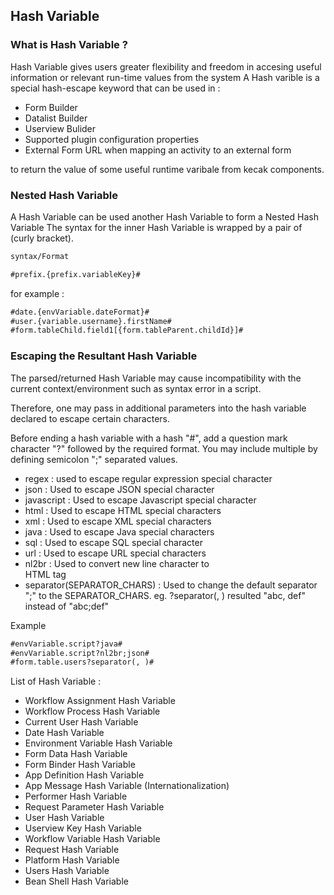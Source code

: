 ## Hash Variable
### What is Hash Variable ?
Hash Variable gives	users greater flexibility and freedom in accesing useful information or relevant run-time values from the system 
A Hash varible is a special hash-escape keyword that can be used in :
- Form Builder 
- Datalist Builder
- Userview Bulider
- Supported plugin configuration properties
- External Form URL when mapping an activity to an external form

to return the value of some useful runtime varibale from kecak components.

### Nested Hash Variable 
A Hash Variable can be used another Hash Variable to form a Nested Hash Variable
The syntax for the inner Hash Variable is wrapped by a pair of (curly bracket).

```html
syntax/Format

#prefix.{prefix.variableKey}#
```

for example : 
```html
#date.{envVariable.dateFormat}#
#user.{variable.username}.firstName#
#form.tableChild.field1[{form.tableParent.childId}]#
```
### Escaping the Resultant Hash Variable
The parsed/returned Hash Variable may cause incompatibility with the current context/environment such as syntax error in a script.

Therefore, one may pass in additional parameters into the hash variable declared to escape certain characters.

Before ending a hash variable with a hash "#", add a question mark character "?" followed by the required format. You may include multiple by defining semicolon ";" separated values.

- regex	: used to escape regular expression special character
- json : Used to escape JSON special character
- javascript : Used to escape Javascript special character
- html : Used to escape HTML special characters
- xml : Used to escape XML special characters
- java : Used to escape Java special characters
- sql : Used to escape SQL special character
- url : Used to escape URL special characters
- nl2br : Used to convert new line character to <br> HTML tag
- separator(SEPARATOR_CHARS) : Used to change the default separator ";" to the SEPARATOR_CHARS. eg. ?separator(, ) resulted "abc, def" instead of "abc;def"

Example 
```html
#envVariable.script?java#
#envVariable.script?nl2br;json#
#form.table.users?separator(, )#
```
List of Hash Variable :

- Workflow Assignment Hash Variable
- Workflow Process Hash Variable
- Current User Hash Variable
- Date Hash Variable  
- Environment Variable Hash Variable  
- Form Data Hash Variable  
- Form Binder Hash Variable
- App Definition Hash Variable
- App Message Hash Variable (Internationalization)  
- Performer Hash Variable  
- Request Parameter Hash Variable  
- User Hash Variable  
- Userview Key Hash Variable  
- Workflow Variable Hash Variable
- Request Hash Variable
- Platform Hash Variable
- Users Hash Variable
- Bean Shell Hash Variable
